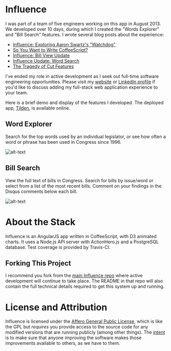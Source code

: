 Influence
=========
I was part of a team of five engineers working on this app in August 2013. We developed over 10 days, during which I created the "Words Explorer" and "Bill Search" features. I wrote several blog posts about the experience:

* [Influence: Exploring Aaron Swartz's "Watchdog"](http://eastbayjake.wordpress.com/2013/08/14/influence-exploring-aaron-swartzs-watchdog/)
* [So You Want to Write CoffeeScript?](http://eastbayjake.wordpress.com/2013/08/17/so-you-want-to-write-coffeescript/)
* [Influence: Bill View Update](http://eastbayjake.wordpress.com/2013/08/21/influence-bill-view-update-2/)
* [Influence Update: Word Search](http://eastbayjake.wordpress.com/2013/08/24/influence-update-word-search/)
* [The Tragedy of Cut Features](http://eastbayjake.wordpress.com/2013/08/28/the-tragedy-of-cut-features/)

I've ended my role in active development as I seek out full-time software engineering opportunities. Please visit my [website](http://www.eastbayjake.com) or [LinkedIn profile](http://linkedin.com/in/jakemcguire) if you'd like to discuss adding my full-stack web application experience to your team.

Here is a brief demo and display of the features I developed. The deployed app, [Tilden](http://www.tildenapp.com), is available online.

Word Explorer
-------------
Search for the top words used by an individual legislator, or see how often a word or phrase has been used in Congress since 1996.

![alt-text](https://raw.github.com/IdeaHaven/influence/master/screenshots/words1.png "Word Explorer: See Speech Trends")

Bill Search
-----------
View the full text of bills in Congress. Search for bills by issue/word or select from a list of the most recent bills. Comment on your findings in the Disqus comments below each bill.

![alt-text](https://raw.github.com/IdeaHaven/influence/master/screenshots/bills1.png "Bill Search: Find by issue")


About the Stack
===============
Influence is an AngularJS app written in CoffeeScript, with D3 animated charts. It uses a Node.js API server with ActionHero.js and a PostgreSQL database. Test coverage is provided by Travis-CI.

Forking This Project
--------------------
I recommend you fork from the [main Influence repo](https://github.com/ideahaven/influence) where active development will continue to take place. The README in that repo will also contain the full technical details required to get this system up and running.

License and Attribution
=======================
Influence is licensed under the [Affero General Public License](LICENSE), which is like the GPL but *requires* you provide access to the source code for any modified versions that are running publicly (among other things). The [intent](http://www.gnu.org/licenses/why-affero-gpl.html) is to make sure that anyone improving the software makes those improvements available to others, as we have to them.
